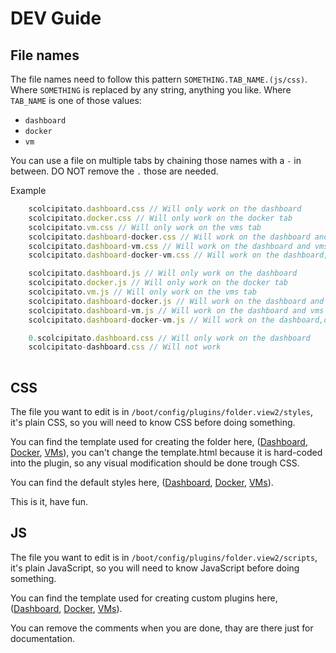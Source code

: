 # DEV Guide

## File names
The file names need to follow this pattern `SOMETHING.TAB_NAME.(js/css)`.
Where `SOMETHING` is replaced by any string, anything you like.
Where `TAB_NAME` is one of those values:
 - `dashboard`
 - `docker`
 - `vm`

You can use a file on multiple tabs by chaining those names with a `-` in between.
DO NOT remove the `.` those are needed.

Example
```javascript
    scolcipitato.dashboard.css // Will only work on the dashboard
    scolcipitato.docker.css // Will only work on the docker tab
    scolcipitato.vm.css // Will only work on the vms tab
    scolcipitato.dashboard-docker.css // Will work on the dashboard and docker tabs
    scolcipitato.dashboard-vm.css // Will work on the dashboard and vms tabs
    scolcipitato.dashboard-docker-vm.css // Will work on the dashboard,docker and vms tabs

    scolcipitato.dashboard.js // Will only work on the dashboard
    scolcipitato.docker.js // Will only work on the docker tab
    scolcipitato.vm.js // Will only work on the vms tab
    scolcipitato.dashboard-docker.js // Will work on the dashboard and docker tabs
    scolcipitato.dashboard-vm.js // Will work on the dashboard and vms tabs
    scolcipitato.dashboard-docker-vm.js // Will work on the dashboard,docker and vms tabs

    0.scolcipitato.dashboard.css // Will only work on the dashboard
    scolcipitato-dashboard.css // Will not work
    
```

## CSS
The file you want to edit is in `/boot/config/plugins/folder.view2/styles`, it's plain CSS, so you will need to know CSS before doing something.

You can find the template used for creating the folder here, ([Dashboard](./dashboard/tab.html), [Docker](./docker/tab.html), [VMs](./vms/tab.html)), you can't change the template.html because it is hard-coded into the plugin, so any visual modification should be done trough CSS.

You can find the default styles here, ([Dashboard](../src/folder.view2/usr/local/emhttp/plugins/folder.view2/styles/dashboard.css), [Docker](../src/folder.view2/usr/local/emhttp/plugins/folder.view2/styles/docker.css), [VMs](../src/folder.view2/usr/local/emhttp/plugins/folder.view2/styles/vm.css)).

This is it, have fun.

## JS
The file you want to edit is in `/boot/config/plugins/folder.view2/scripts`, it's plain JavaScript, so you will need to know JavaScript before doing something.

You can find the template used for creating custom plugins here, ([Dashboard](./dashboard/events.js), [Docker](./docker/events.js), [VMs](./vms/events.js)).

You can remove the comments when you are done, thay are there just for documentation.